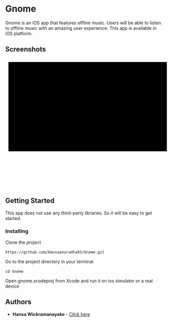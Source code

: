 # Gnome

Gnome is an iOS app that features offline music. Users will be able to listen to offline music with an amazing user experience. This app is available in iOS platform.

## Screenshots

[<img src="Screenshots/gif1.gif" align="left" width="1000" hspace="10" vspace="10">](Screenshots/clip1.gif)

<br/><br/>
<br/><br/>
<br/><br/>
<br/><br/>
<br/><br/>
<br/><br/>
<br/><br/>
<br/><br/>
<br/><br/>
<br/><br/>
<br/><br/>
<br/><br/>

## Getting Started

This app does not use any third-party libraries. So it will be easy to get started.

### Installing

Clone the project

```
https://github.com/Hansaanuradha93/Gnome.git
```

Go to the project directory in your terminal

```
cd Gnome
```

Open gnome.xcodeproj from Xcode and run it on ios simulator or a real device

## Authors

- **Hansa Wickramanayake** - [Click here](https://github.com/Hansaanuradha93)
